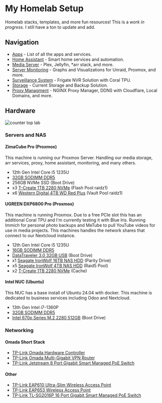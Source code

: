 # My Homelab Setup
Homelab stacks, templates, and more fun resources! This is a *work in progress*. I still have a ton to update and add.

## Navigation
* [Apps](https://github.com/Sirderyl/homelab/tree/main/apps) - List of all the apps and services.
* [Home Assistant](https://github.com/Sirderyl/homelab/tree/main/homeassistant) - Smart home services and automation.
* [Media Server](https://github.com/Sirderyl/homelab/tree/main/media) - Plex, Jellyfin, *arr stack, and more.
* [Server Monitoring](https://github.com/Sirderyl/homelab/tree/main/monitoring) - Graphs and Visualizations for Unraid, Proxmox, and more.
* [Surveillance System](https://github.com/Sirderyl/homelab/tree/main/surveillance) - Frigate NVR Solution with Coral TPU.
* [Storage](https://github.com/Sirderyl/homelab/tree/main/storage) - Current Storage and Backup Solution.
* [Proxy Managment](https://github.com/Sirderyl/homelab/tree/main/proxy) - NGINX Proxy Manager, DDNS with Cloudflare, Local Domains, and more.

## Hardware

![counter top lab](https://github.com/Sirderyl/homelab/blob/main/storage/homelab.png)

### Servers and NAS
#### ZimaCube Pro (Proxmox)
This machine is running our Proxmox Server. Handling our media storage, arr services, proxy, home assistant, monitoring, and many others.
* 12th Gen Intel Core i5 1235U
* [32GB SODIMM DDR5](https://amzn.to/3Um77VB)
* 256GB NVMe SSD (Boot Drive)
* x3 [T-Create 1TB 2280 NVMe](https://amzn.to/4dGvwMx) (Flash Pool raidz1)
* x6 [Western Digital 4TB WD Red Plus](https://amzn.to/4gCpv6d) (Vault Pool raidz1)

#### UGREEN DXP6800 Pro (Proxmox)
This machine is running Proxmox. Due to a free PCIe slot this has an additional Coral TPU and I'm currently testing it with Blue Iris. Running Immich for personal photo backups and MeTube to pull YouTube videos for use in media projects. This machines handles the network shares that connect to our Nextcloud instance.
* 12th Gen Intel Core i5 1235U
* [16GB SODIMM DDR5](https://amzn.to/3YqeZ9A)
* [DataTraveler 3.0 32GB USB](https://amzn.to/4fovZUR) (Boot Drive)
* x1 [Seagate IronWolf 16TB NAS HDD](https://amzn.to/4eNPXYv) (Parity Drive)
* x5 [Seagate IronWolf 4TB NAS HDD](https://amzn.to/3Y6eyT7) (Raid5 Pool)
* x2 [T-Create 1TB 2280 NVMe](https://amzn.to/4dGvwMx) (Cache)

#### Intel NUC (Ubuntu)
This NUC has a base install of Ubuntu 24.04 with docker. This machine is dedicated to business services including Odoo and Nextcloud.
* 13th Gen Intel i7-1360P
* [32GB SODIMM DDR5](https://amzn.to/3Um77VB)
* [Intel 670p Series M.2 2280 512GB](https://amzn.to/40fOiHn) (Boot Drive)

### Networking
#### Omada Short Stack
* [TP-Link Omada Hardware Controller](https://amzn.to/48vW6H1)
* [TP-Link Omada Multi-Gigabit VPN Router](https://amzn.to/4hmvgoD)
* [TP-Link Jetstream 8 Port Gigabit Smart Managed PoE Switch](https://amzn.to/4hxKqI2)

#### Other
* [TP-Link EAP610 Ultra-Slim Wireless Access Point](https://amzn.to/4e2clNc)
* [TP-Link EAP653 Wireless Access Point](https://amzn.to/48pY8IT)
* [TP-Link TL-SG2016P 16 Port Gigabit Smart Managed PoE Switch](https://amzn.to/3BYq5uV)
